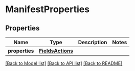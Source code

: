 # ManifestProperties

## Properties
Name | Type | Description | Notes
------------ | ------------- | ------------- | -------------
**properties** | [**FieldsActions**](FieldsActions.md) |  | 

[[Back to Model list]](../README.md#documentation-for-models) [[Back to API list]](../README.md#documentation-for-api-endpoints) [[Back to README]](../README.md)


